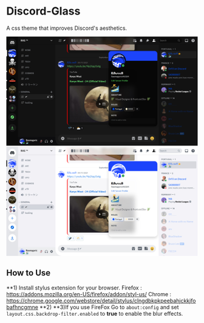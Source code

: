 # Discord-Glass
A css theme that improves Discord's aesthetics.

![Screenshot](Dark.jpg)
![Screenshot](Light.jpg)

## How to Use


**1) Install stylus extension for your browser.
        Firefox : https://addons.mozilla.org/en-US/firefox/addon/styl-us/
        Chrome : https://chrome.google.com/webstore/detail/stylus/clngdbkpkpeebahjckkjfobafhncgmne
**2)
**3)If you use FireFox Go to `about:config` and set `layout.css.backdrop-filter.enabled` to **true** to enable the blur effects.
